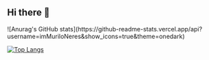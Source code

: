 ## Hi there 👋

<div>
![Anurag's GitHub stats](https://github-readme-stats.vercel.app/api?username=imMuriloNeres&show_icons=true&theme=onedark)
  
[![Top Langs](https://github-readme-stats.vercel.app/api/top-langs/?username=imMuriloNeres&layout=donut-vertical)](https://github.com/imMuriloNeres/github-readme-stats&theme=onedark)

</div>



<!--
**imMuriloNeres/imMuriloNeres** is a ✨ _special_ ✨ repository because its `README.md` (this file) appears on your GitHub profile.

Here are some ideas to get you started:

- 🔭 I’m currently working on ...
- 🌱 I’m currently learning ...
- 👯 I’m looking to collaborate on ...
- 🤔 I’m looking for help with ...
- 💬 Ask me about ...
- 📫 How to reach me: ...
- 😄 Pronouns: ...
- ⚡ Fun fact: ...
-->
